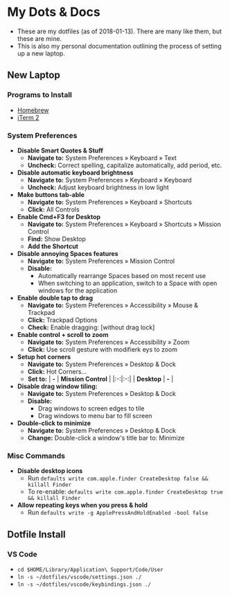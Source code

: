 # My Dots & Docs
- These are my dotfiles (as of 2018-01-13). There are many like them, but these are mine.
- This is also my personal documentation outlining the process of setting up a new laptop.

## New Laptop
### Programs to Install
- [Homebrew](https://brew.sh)
- [iTerm 2](https://www.iterm2.com/)

### System Preferences
- **Disable Smart Quotes & Stuff**
  - **Navigate to:** System Preferences » Keyboard » Text
  - **Uncheck:** Correct spelling, capitalize automatically, add period, etc.
- **Disable automatic keyboard brightness**
  - **Navigate to:** System Preferences » Keyboard » Keyboard
  - **Uncheck:** Adjust keyboard brightness in low light
- **Make buttons tab-able**
  - **Navigate to:** System Preferences » Keyboard » Shortcuts
  - **Click:** All Controls
- **Enable Cmd+F3 for Desktop**
  - **Navigate to:** System Preferences » Keyboard » Shortcuts » Mission Control
  - **Find:** Show Desktop
  - **Add the Shortcut**
- **Disable annoying Spaces features**
  - **Navigate to:** System Preferences » Mission Control
  - **Disable:**
    - Automatically rearrange Spaces based on most recent use
    - When switching to an application, switch to a Space with open windows for the application
- **Enable double tap to drag**
  - **Navigate to:** System Preferences » Accessibility » Mouse & Trackpad
  - **Click:** Trackpad Options
  - **Check:** Enable dragging: [without drag lock]
- **Enable control + scroll to zoom**
  - **Navigate to:** System Preferences » Accessibility » Zoom
  - **Click:** Use scroll gesture with modifierk eys to zoom
- **Setup hot corners**
  - **Navigate to:** System Preferences » Desktop & Dock
  - **Click:** Hot Corners...
  - **Set to:**
    | **-** | **Mission Control** |
    |:-:|:-:|
    | **Desktop** | **-** |
- **Disable drag window tiling:**
  - **Navigate to:** System Preferences » Desktop & Dock
  - **Disable:**
    - Drag windows to screen edges to tile
    - Drag windows to menu bar to fill screen
- **Double-click to minimize**
  - **Navigate to:** System Preferences » Desktop & Dock
  - **Change:** Double-click a window's title bar to: Minimize
   
### Misc Commands
- **Disable desktop icons**
  - Run `defaults write com.apple.finder CreateDesktop false && killall Finder`
  - To re-enable: `defaults write com.apple.finder CreateDesktop true && killall Finder`
- **Allow repeating keys when you press & hold**
  - Run `defaults write -g ApplePressAndHoldEnabled -bool false`

## Dotfile Install
### VS Code
- `cd $HOME/Library/Application\ Support/Code/User`
- `ln -s ~/dotfiles/vscode/settings.json ./`
- `ln -s ~/dotfiles/vscode/keybindings.json ./`
